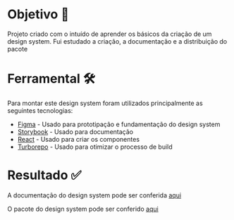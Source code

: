 # Objetivo 📝

Projeto criado com o intuído de aprender os básicos da criação de um design system. Fui estudado a criação, a documentação e a distribuição do pacote

# Ferramental 🛠

Para montar este design system foram utilizados principalmente as seguintes tecnologias:
- [Figma](https://www.figma.com) - Usado para prototipação e fundamentação do design system
- [Storybook](https://storybook.js.org/) - Usado para documentação
- [React](https://pt-br.reactjs.org/) - Usado para criar os componentes
- [Turborepo](https://turbo.build/repo) - Usado para otimizar o processo de build

# Resultado ✅

A documentação do design system pode ser conferida [aqui](https://joaoguibc.github.io/learning-design-systems/)

O pacote do design system pode ser conferido [aqui](https://www.npmjs.com/search?q=%40joaoguibc-ui)
